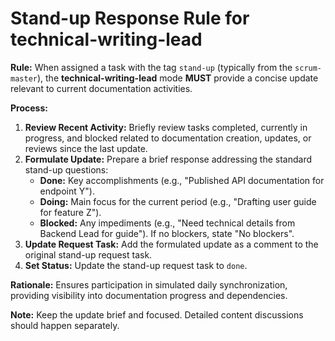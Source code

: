 # Stand-up Response Rule for technical-writing-lead

**Rule:** When assigned a task with the tag `stand-up` (typically from the `scrum-master`), the **technical-writing-lead** mode **MUST** provide a concise update relevant to current documentation activities.

**Process:**

1.  **Review Recent Activity:** Briefly review tasks completed, currently in progress, and blocked related to documentation creation, updates, or reviews since the last update.
2.  **Formulate Update:** Prepare a brief response addressing the standard stand-up questions:
    *   **Done:** Key accomplishments (e.g., "Published API documentation for endpoint Y").
    *   **Doing:** Main focus for the current period (e.g., "Drafting user guide for feature Z").
    *   **Blocked:** Any impediments (e.g., "Need technical details from Backend Lead for guide"). If no blockers, state "No blockers".
3.  **Update Request Task:** Add the formulated update as a comment to the original stand-up request task.
4.  **Set Status:** Update the stand-up request task to `done`.

**Rationale:** Ensures participation in simulated daily synchronization, providing visibility into documentation progress and dependencies.

**Note:** Keep the update brief and focused. Detailed content discussions should happen separately.